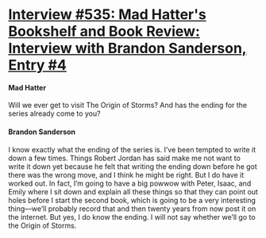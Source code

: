 # [Interview #535: Mad Hatter's Bookshelf and Book Review: Interview with Brandon Sanderson, Entry #4](https://www.theoryland.com/intvmain.php?i=535#4)

#### Mad Hatter

Will we ever get to visit The Origin of Storms? And has the ending for the series already come to you?

#### Brandon Sanderson

I know exactly what the ending of the series is. I’ve been tempted to write it down a few times. Things Robert Jordan has said make me not want to write it down yet because he felt that writing the ending down before he got there was the wrong move, and I think he might be right. But I do have it worked out. In fact, I’m going to have a big powwow with Peter, Isaac, and Emily where I sit down and explain all these things so that they can point out holes before I start the second book, which is going to be a very interesting thing—we’ll probably record that and then twenty years from now post it on the internet. But yes, I do know the ending. I will not say whether we’ll go to the Origin of Storms.

